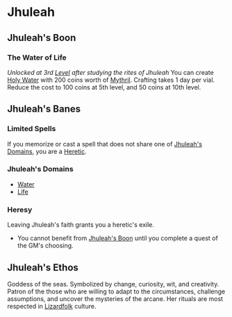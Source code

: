 # Jhuleah

## Jhuleah's Boon

### The Water of Life

*Unlocked at 3rd [Level](../../../Player%20Characters/Derived%20Statistics/Level.md) after studying the rites of Jhuleah*
You can create [Holy Water](../../../Items%20and%20Gear/Gear/250%20Coins/Holy%20Water%20Vial.md) with 200 coins worth of [Mythril](../../Mythril.md). Crafting takes 1 day per vial. Reduce the cost to 100 coins at 5th level, and 50 coins at 10th level.

## Jhuleah's Banes

### Limited Spells

If you memorize or cast a spell that does not share one of [Jhuleah's Domains](#Jhuleah's%20Domains), you are a [Heretic](#Heresy).

### Jhuleah's Domains

- [Water](../../Spells/Spell%20Domains/Water.md)
- [Life](../../Spells/Spell%20Domains/Life.md)

### Heresy

Leaving Jhuleah's faith grants you a heretic's exile.

- You cannot benefit from [Jhuleah's Boon](#Jhuleah's%20Boon) until you complete a quest of the GM's choosing.

## Jhuleah's Ethos

Goddess of the seas. Symbolized by change, curiosity, wit, and creativity. Patron of the those who are willing to adapt to the circumstances, challenge assumptions, and uncover the mysteries of the arcane. Her rituals are most respected in [Lizardfolk](../../../Player%20Characters/Ancenstries/Lizardfolk.md) culture.
